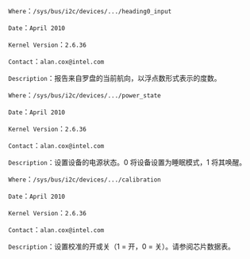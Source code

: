 `Where`：`/sys/bus/i2c/devices/.../heading0_input`

`Date`：`April 2010`

`Kernel Version`：`2.6.36`

`Contact`：`alan.cox@intel.com`

`Description`：报告来自罗盘的当前航向，以浮点数形式表示的度数。

`Where`：`/sys/bus/i2c/devices/.../power_state`

`Date`：`April 2010`

`Kernel Version`：`2.6.36`

`Contact`：`alan.cox@intel.com`

`Description`：设置设备的电源状态。0 将设备设置为睡眠模式，1 将其唤醒。

`Where`：`/sys/bus/i2c/devices/.../calibration`

`Date`：`April 2010`

`Kernel Version`：`2.6.36`

`Contact`：`alan.cox@intel.com`

`Description`：设置校准的开或关（1 = 开，0 = 关）。请参阅芯片数据表。